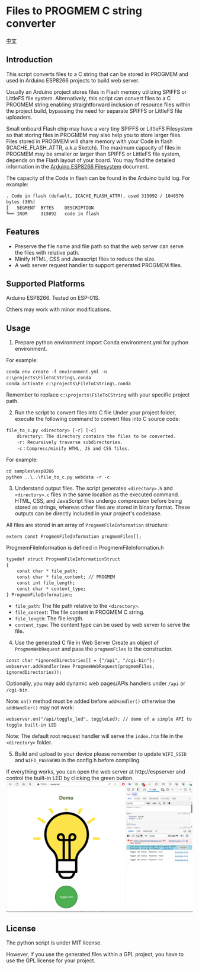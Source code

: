 # Files to PROGMEM C string converter

[中文](readme_zh.md)
## Introduction
This script converts files to a C string that can be stored in PROGMEM and used in Arduino ESP8266 projects to build web server.

Usually an Arduino project stores files in Flash memory utilizing SPIFFS or LittleFS file system. Alternatively, this script can convert files to a C PROGMEM string enabling straightforward inclusion of resource files within the project build, bypassing the need for separate SPIFFS or LittleFS file uploaders.

Small onboard Flash chip may have a very tiny SPIFFS or LittleFS Filesystem so that storing files in PROGMEM may also help you to store larger files. Files stored in PROGMEM will share memory with your Code in flash (ICACHE_FLASH_ATTR, a.k.a Sketch). The maximum capacity of files in PROGMEM may be smaller or larger than SPIFFS or LittleFS file system, depends on the Flash layout of your board. You may find the detailed information in the [Arduino ESP8266 Filesystem](https://arduino-esp8266.readthedocs.io/en/latest/filesystem.html) document.

The capacity of the Code in flash can be found in the Arduino build log. For example:
```
. Code in flash (default, ICACHE_FLASH_ATTR), used 315092 / 1048576 bytes (30%)
║   SEGMENT  BYTES    DESCRIPTION
╚══ IROM     315092   code in flash
```

## Features
* Preserve the file name and file path so that the web server can serve the files with relative path.
* Minify HTML, CSS and Javascript files to reduce the size.
* A web server request handler to support generated PROGMEM files.

## Supported Platforms
Arduino ESP8266. Tested on ESP-01S.

Others may work with minor modifications.

## Usage
1. Prepare python environment
import Conda environment.yml for python environment.

For example:
```
conda env create -f environment.yml -n c:\projects\FileToCString\.conda
conda activate c:\projects\FileToCString\.conda
```

Remember to replace `c:\projects\FileToCString` with your specific project path.

2. Run the script to convert files into C file
 Under your project folder, execute the following command to convert files into C source code:
```
file_to_c.py <directory> [-r] [-c]
    directory: The directory contains the files to be converted.
    -r: Recursively traverse subdirectories.
    -c：Compress/minify HTML, JS and CSS files.
```
For example:
```
cd samples\esp8266
python ..\..\file_to_c.py webdata -r -c
```

3. Understand output files.
The script generates `<directory>.h` and `<directory>.c` files in the same location as the executed command. HTML, CSS, and JavaScript files undergo compression before being stored as strings, whereas other files are stored in binary format. These outputs can be directly included in your project's codebase.

All files are stored in an array of `ProgmemFileInformation` structure:
```
extern const ProgmemFileInformation progmemFiles[];
```
ProgmemFileInformation is defined in ProgmemFileInformation.h
```
typedef struct ProgmemFileInformationStruct
{
    const char * file_path;
    const char * file_content; // PROGMEM
    const int file_length;
    const char * content_type;
} ProgmemFileInformation;
```

* `file_path`: The file path relative to the `<directory>`.
* `file_content`: The file content in PROGMEM C string.
* `file_length`: The file length.
* `content_type`: The content type can be used by web server to serve the file.


4. Use the generated C file in Web Server
Create an object of `ProgmemWebRequest` and pass the `progmemFiles` to the constructor.
```
const char *ignoredDirectories[] = {"/api", "/cgi-bin"};
webserver.addHandler(new ProgmemWebRequest(progmemFiles, ignoredDirectories));
```
Optionally, you may add dynamic web pages/APIs handlers under `/api` or `/cgi-bin`. 

Note: `on()` method must be added before `addHandler()` otherwise the `addHandler()` may not work:
```
webserver.on("/api/toggle_led", toggleLed); // demo of a simple API to toggle built-in LED
```

Note: The default root request handler will serve the `index.htm` file in the `<directory>` folder.

5. Build and upload to your device
please remember to update `WIFI_SSID` and `WIFI_PASSWORD` in the config.h before compiling.

If everything works, you can open the web server at http://espserver and control the built-in LED by clicking the green button.
![screenshot](images/demo.png)

## License
The python script is under MIT license.

However, if you use the generated files within a GPL project, you have to use the GPL license for your project.
